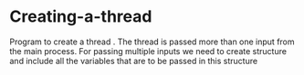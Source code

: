 # Creating-a-thread
Program to create a thread . The thread is passed more than one input from the main process. For passing multiple inputs we need to create structure and include all the variables that are to be passed in this structure
